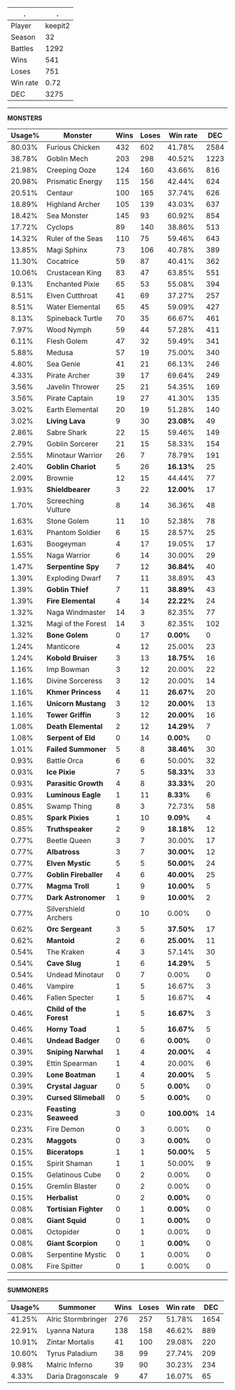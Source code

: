 .|.
|-|-
Player|keepit2
Season|32
Battles|1292
Wins|541
Loses|751
Win rate|0.72
DEC|3275

---
**MONSTERS**

Usage%|Monster|Wins|Loses|Win rate|DEC|
-|-|-|-|-|-|
80.03%|Furious Chicken|432|602|41.78%|2584|
38.78%|Goblin Mech|203|298|40.52%|1223|
21.98%|Creeping Ooze|124|160|43.66%|816|
20.98%|Prismatic Energy|115|156|42.44%|624|
20.51%|Centaur|100|165|37.74%|626|
18.89%|Highland Archer|105|139|43.03%|637|
18.42%|Sea Monster|145|93|60.92%|854|
17.72%|Cyclops|89|140|38.86%|513|
14.32%|Ruler of the Seas|110|75|59.46%|643|
13.85%|Magi Sphinx|73|106|40.78%|389|
11.30%|Cocatrice|59|87|40.41%|362|
10.06%|Crustacean King|83|47|63.85%|551|
9.13%|Enchanted Pixie|65|53|55.08%|394|
8.51%|Elven Cutthroat|41|69|37.27%|257|
8.51%|Water Elemental|65|45|59.09%|427|
8.13%|Spineback Turtle|70|35|66.67%|461|
7.97%|Wood Nymph|59|44|57.28%|411|
6.11%|Flesh Golem|47|32|59.49%|341|
5.88%|Medusa|57|19|75.00%|340|
4.80%|Sea Genie|41|21|66.13%|246|
4.33%|Pirate Archer|39|17|69.64%|249|
3.56%|Javelin Thrower|25|21|54.35%|169|
3.56%|Pirate Captain|19|27|41.30%|135|
3.02%|Earth Elemental|20|19|51.28%|140|
3.02%|**Living Lava**|9|30|**23.08%**|49|
2.86%|Sabre Shark|22|15|59.46%|149|
2.79%|Goblin Sorcerer|21|15|58.33%|154|
2.55%|Minotaur Warrior|26|7|78.79%|191|
2.40%|**Goblin Chariot**|5|26|**16.13%**|25|
2.09%|Brownie|12|15|44.44%|77|
1.93%|**Shieldbearer**|3|22|**12.00%**|17|
1.70%|Screeching Vulture|8|14|36.36%|48|
1.63%|Stone Golem|11|10|52.38%|78|
1.63%|Phantom Soldier|6|15|28.57%|25|
1.63%|Boogeyman|4|17|19.05%|17|
1.55%|Naga Warrior|6|14|30.00%|29|
1.47%|**Serpentine Spy**|7|12|**36.84%**|40|
1.39%|Exploding Dwarf|7|11|38.89%|43|
1.39%|**Goblin Thief**|7|11|**38.89%**|43|
1.39%|**Fire Elemental**|4|14|**22.22%**|24|
1.32%|Naga Windmaster|14|3|82.35%|77|
1.32%|Magi of the Forest|14|3|82.35%|102|
1.32%|**Bone Golem**|0|17|**0.00%**|0|
1.24%|Manticore|4|12|25.00%|23|
1.24%|**Kobold Bruiser**|3|13|**18.75%**|16|
1.16%|Imp Bowman|3|12|20.00%|22|
1.16%|Divine Sorceress|3|12|20.00%|14|
1.16%|**Khmer Princess**|4|11|**26.67%**|20|
1.16%|**Unicorn Mustang**|3|12|**20.00%**|13|
1.16%|**Tower Griffin**|3|12|**20.00%**|16|
1.08%|**Death Elemental**|2|12|**14.29%**|7|
1.08%|**Serpent of Eld**|0|14|**0.00%**|0|
1.01%|**Failed Summoner**|5|8|**38.46%**|30|
0.93%|Battle Orca|6|6|50.00%|32|
0.93%|**Ice Pixie**|7|5|**58.33%**|33|
0.93%|**Parasitic Growth**|4|8|**33.33%**|20|
0.93%|**Luminous Eagle**|1|11|**8.33%**|6|
0.85%|Swamp Thing|8|3|72.73%|58|
0.85%|**Spark Pixies**|1|10|**9.09%**|4|
0.85%|**Truthspeaker**|2|9|**18.18%**|12|
0.77%|Beetle Queen|3|7|30.00%|17|
0.77%|**Albatross**|3|7|**30.00%**|12|
0.77%|**Elven Mystic**|5|5|**50.00%**|24|
0.77%|**Goblin Fireballer**|4|6|**40.00%**|25|
0.77%|**Magma Troll**|1|9|**10.00%**|5|
0.77%|**Dark Astronomer**|1|9|**10.00%**|2|
0.77%|Silvershield Archers|0|10|0.00%|0|
0.62%|**Orc Sergeant**|3|5|**37.50%**|17|
0.62%|**Mantoid**|2|6|**25.00%**|11|
0.54%|The Kraken|4|3|57.14%|30|
0.54%|**Cave Slug**|1|6|**14.29%**|5|
0.54%|Undead Minotaur|0|7|0.00%|0|
0.46%|Vampire|1|5|16.67%|3|
0.46%|Fallen Specter|1|5|16.67%|4|
0.46%|**Child of the Forest**|1|5|**16.67%**|3|
0.46%|**Horny Toad**|1|5|**16.67%**|5|
0.46%|**Undead Badger**|0|6|**0.00%**|0|
0.39%|**Sniping Narwhal**|1|4|**20.00%**|4|
0.39%|Ettin Spearman|1|4|20.00%|6|
0.39%|**Lone Boatman**|1|4|**20.00%**|5|
0.39%|**Crystal Jaguar**|0|5|**0.00%**|0|
0.39%|**Cursed Slimeball**|0|5|**0.00%**|0|
0.23%|**Feasting Seaweed**|3|0|**100.00%**|14|
0.23%|Fire Demon|0|3|0.00%|0|
0.23%|**Maggots**|0|3|**0.00%**|0|
0.15%|**Biceratops**|1|1|**50.00%**|5|
0.15%|Spirit Shaman|1|1|50.00%|9|
0.15%|Gelatinous Cube|0|2|0.00%|0|
0.15%|Gremlin Blaster|0|2|0.00%|0|
0.15%|**Herbalist**|0|2|**0.00%**|0|
0.08%|**Tortisian Fighter**|0|1|**0.00%**|0|
0.08%|**Giant Squid**|0|1|**0.00%**|0|
0.08%|Octopider|0|1|0.00%|0|
0.08%|**Giant Scorpion**|0|1|**0.00%**|0|
0.08%|Serpentine Mystic|0|1|0.00%|0|
0.08%|Fire Spitter|0|1|0.00%|0|

---
**SUMMONERS**

Usage%|Summoner|Wins|Loses|Win rate|DEC|
-|-|-|-|-|-|
41.25%|Alric Stormbringer|276|257|51.78%|1654|
22.91%|Lyanna Natura|138|158|46.62%|889|
10.91%|Zintar Mortalis|41|100|29.08%|220|
10.60%|Tyrus Paladium|38|99|27.74%|209|
9.98%|Malric Inferno|39|90|30.23%|234|
4.33%|Daria Dragonscale|9|47|16.07%|65|
